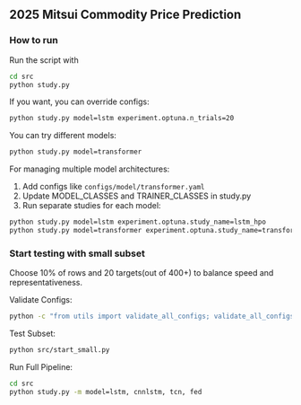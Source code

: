 ## 2025 Mitsui Commodity Price Prediction 

### How to run 
Run the script with

```bash
cd src
python study.py
```

If you want, you can override configs:

```bash
python study.py model=lstm experiment.optuna.n_trials=20
```

You can try different models:

``` bash
python study.py model=transformer
```

For managing multiple model architectures:
1. Add configs like ```configs/model/transformer.yaml```
2. Update MODEL_CLASSES and TRAINER_CLASSES in study.py 
3. Run separate studies for each model:
```bash
python study.py model=lstm experiment.optuna.study_name=lstm_hpo
python study.py model=transformer experiment.optuna.study_name=transformer_hpo
```

### Start testing with small subset 
Choose 10% of rows and 20 targets(out of 400+) to balance speed and representativeness. 

Validate Configs: 
```bash
python -c "from utils import validate_all_configs; validate_all_configs('configs/model/')"
```

Test Subset:
```bash
python src/start_small.py
```

Run Full Pipeline:
```bash
cd src 
python study.py -m model=lstm, cnnlstm, tcn, fed 
```